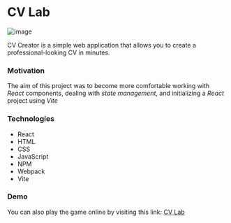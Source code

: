 # CV Lab

![image](https://github.com/Elliot-Akande/cv-application/assets/92980481/2b0075e6-91ba-4994-9000-29136642f3c6)

CV Creator is a simple web application that allows you to create a professional-looking CV in minutes.

### Motivation

The aim of this project was to become more comfortable working with *React* components, dealing with *state management*, and initializing a *React* project using *Vite* 

### Technologies

- React
- HTML
- CSS
- JavaScript
- NPM 
- Webpack
- Vite

### Demo

You can also play the game online by visiting this link: [CV Lab](https://main--cv-lab.netlify.app/)
